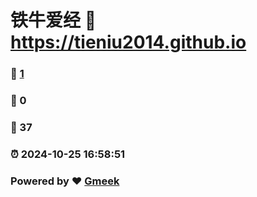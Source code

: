 # 铁牛爱经 :link: https://tieniu2014.github.io 
### :page_facing_up: [1](https://tieniu2014.github.io/tag.html) 
### :speech_balloon: 0 
### :hibiscus: 37 
### :alarm_clock: 2024-10-25 16:58:51 
### Powered by :heart: [Gmeek](https://github.com/Meekdai/Gmeek)
